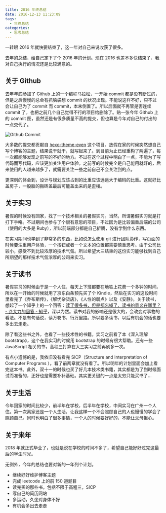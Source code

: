 ```yaml
---
title: 2016 年终总结
date: 2016-12-13 11:23:09
tags:
  - 年终总结
categories:
  - 思考总结
---
```


一转眼 2016 年就快要结束了，这一年对自己来说收获了很多。

去年的总结，给自己定下了个 2016 年的计划。现在 2016 也差不多快结束了，我对自己执行的情况还是比较满意的。

## 关于 Github
去年年底参加了 Github 上的一个编程马拉松，一开始 commit 都是没有断过的，但是之后慢慢的总会有抓脑袋想 commit 的状况出现。不能说这样不好，只不过会让自己为了 commit 而 commit，本末倒置了。所以后面就不再管是否连续 commit 了，也把之前几个自己觉得不行的项目给删除了。贴一张今年 Github 上的 commit 图，虽然还是有很多质量不高的提交，但也算是今年对自己的付出的一点交代了。

![Github Commit](https://ahonn-me.oss-cn-beijing.aliyuncs.com/images/m37e8.jpg)

<!--more-->

大多数的提交都贡献自 [hexo-theme-even](https://github.com/ahonn/hexo-theme-even) 这个项目。放假在家的时候突然想自己写个博客的主题，结果说干就干，就写起来了。到目前为止已经重构了两遍了，每一次都能够发现之前写的不好的地方。不过在这个过程中明白了一点，不能为了写代码而写代码，应该更加关注用户体验。之前写的时候完全是自己能用就好的，后来使用的人越来越多了，就需要关注一些之前自己不会关注到的点。

更深刻的体会到，设计与规划应该占到的比重应该远远大于编码的比重。这就好比盖房子，一股脑的搬砖盖最后可能盖出来的是歪楼。

## 关于实习

暑假的时候没有回家，找了一个技术相关的暑假实习。当然，所谓暑假实习就是打打下手咯。不过期间也参与了个很有意思的项目，不过因为是比较偏重后端的公司（使用的大多是 Ruby），所以前端部分都是自己折腾，没有学到什么东西。

在实习期间也学到了非常多的东西，比如说怎么使用 git 进行团队协作，写页面的时候要注重用户体验，一个按钮或者一个文本的位置都需要慎重思考。由于公司比较小，感受不到比较浓厚的技术气氛。所以希望大三结束的这份实习能够找到自己所期望的那样技术气氛浓厚的公司来实习。

## 关于读书

暑假实习的时候由于是一个人住，每天上下班都要在地铁上花费一个多钟的时间。所以在一开始的时候就用了京东白条预先买了个 Kindle，然后在实习的这段时间里看完了《乔布斯传》，《解忧杂货店》，《人性的弱点》以及《安静》。关于读书，想起了一个知乎上的一个回答：[读了很多书，但是都忘掉了，读书的意义在哪里？ - 尧大力的回答 - 知乎](https://www.zhihu.com/question/22456239/answer/45671305)，深以为然。读书对我的影响还是很大的，会改变对事物的看法。不是有句话说，读万卷书，行万里路。所以要多读书，以后有机会的话也要多出去走走。

除了看这些书之外，也看了一些技术性的书籍。实习之前看了本《深入理解 bootstrap》，这个在我实习的时候用 bootstrap 的时候有很大帮助。还有一些 JavaScript 相关的书，高程三打算在大三实习之前再刷多一次。

有点小遗憾的是，我依旧没有看完 SICP（Structure and Interpretation of Computer Programs
），看了前两章就没有看了。所以明年的计划里面会加上看完这本书。此外，双十一的时候也买了好几本技术类书籍，其实都是为了到时候面试而准备的，正好也是需要补补基础。其实更关键的一点是太穷只能买书了...

## 关于生活

今年回家的时间比较少，前半年在学校，后半年在学校，中间实习在广州一个人住。第一次离家还是一个人生活，让我这样一个不会照顾自己的人也慢慢的学会了照顾自己。同时也明白了很多事情，一个人的时候要好好的，不能让父母担心。

## 关于来年

2018 年就正式毕业了，也就是说在学校的时间不多了，希望自己能好好过完这最后的学生时光。

无例外，今年的总结也要对新的一年列个计划。

- 继续好好维护博客主题
- 完成 leetcode 上的前 150 道题目
- 读完买的那些书，包括不限于高程三，SICP
- 写自己的简历网站
- 多运动，久坐对身体不好
- 有机会多出去走走
